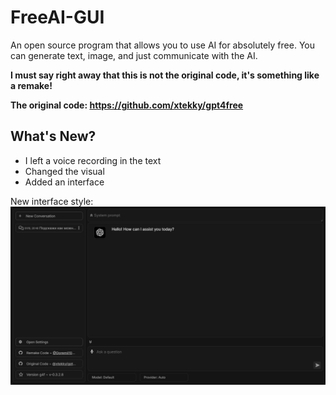 # FreeAI-GUI
An open source program that allows you to use AI for absolutely free. You can generate text, image, and just communicate with the AI.

<strong>I must say right away that this is not the original code, it's something like a remake!</strong>

<strong>The original code: https://github.com/xtekky/gpt4free</strong>

## What's New?

- I left a voice recording in the text
- Changed the visual
- Added an interface

New interface style:
<img src="https://github.com/Doremii109/FreeAI-GUI/blob/main/FreeAI_App_enqGOdgA5S.png" alt="Gui Image"/>
